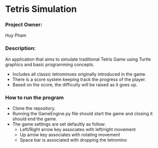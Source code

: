 # Tetris Simulation

### Project Owner: 

Huy Pham

### Description: 

An application that aims to simulate traditional Tetris Game using Turtle graphics and basic programming concepts.

* Includes all classic tetrominoes originally introduced in the game.
* There is a score system keeping track the progress of the player.
* Based on the score, the difficulty will be raised as it goes up.

### How to run the program

* Clone the repository.
* Running the GameEngine.py file should start the game and closing it should end the game.
* The game settings are set defaultly as follow:
    + Left/Right arrow key associates with left/right movement
    + Up arrow key associates with rotating movement
    + Space bar is associated with dropping the tetromino